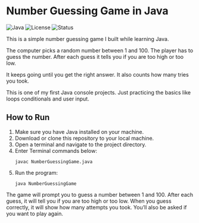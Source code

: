 # Number Guessing Game in Java

![Java](https://img.shields.io/badge/Java-17-blue?logo=java)
![License](https://img.shields.io/badge/license-MIT-green)
![Status](https://img.shields.io/badge/status-Completed-brightgreen)

This is a simple number guessing game I built while learning Java.

The computer picks a random number between 1 and 100. The player has to guess the number. After each guess it tells you if you are too high or too low.

It keeps going until you get the right answer. It also counts how many tries you took.

This is one of my first Java console projects. Just practicing the basics like loops conditionals and user input.

## How to Run

1. Make sure you have Java installed on your machine.
2. Download or clone this repository to your local machine.
3. Open a terminal and navigate to the project directory.
4. Enter Terminal commands below:
   ```
   javac NumberGuessingGame.java
   ```
5. Run the program:
   ```
   java NumberGuessingGame
   ```

The game will prompt you to guess a number between 1 and 100. After each guess, it will tell you if you are too high or too low. When you guess correctly, it will show how many attempts you took. You’ll also be asked if you want to play again.
